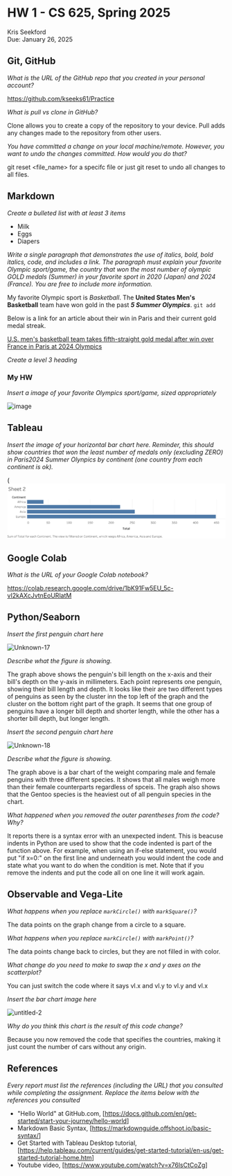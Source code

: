 # HW 1 - CS 625, Spring 2025

Kris Seekford  
Due: January 26, 2025

## Git, GitHub

*What is the URL of the GitHub repo that you created in your personal account?*
  
https://github.com/kseeks61/Practice

*What is pull vs clone in GitHub?*
   
Clone allows you to create a copy of the repository to your device. Pull adds any changes made to the repository from other users.

*You have committed a change on your local machine/remote. However, you want to undo the changes committed. How would you do that?*

git reset <file_name> for a specifc file or just git reset to undo all changes to all files.
## Markdown

*Create a bulleted list with at least 3 items*

- Milk
- Eggs
- Diapers

*Write a single paragraph that demonstrates the use of italics, bold, bold italics, code, and includes a link. The paragraph must explain your favorite Olympic sport/game, the country that won the most number of olympic GOLD medals (Summer) in your favorite sport in 2020 (Japan) and 2024 (France). You are free to include more information.*

My favorite Olympic sport is *Basketball*. The **United States Men's Basketball** team have won gold in the past ***5 Summer Olympics***. `git add`

Below is a link for an article about their win in Paris and their current gold medal streak.

[U.S. men's basketball team takes fifth-straight gold medal after win over France in Paris at 2024 Olympics](https://www.nbcnewyork.com/paris-2024-summer-olympics/us-mens-basketball-gold-medal-wins-over-france-paris-olympics-steph-curry-kevin-durant-lebron-james/5692935/#:~:text=The%20United%20States%20has%20won,golds%20in%20a%20team%20sport.)

*Create a level 3 heading*

### My HW

*Insert a image of your favorite Olympics sport/game, sized appropriately*

![image](https://github.com/user-attachments/assets/b4a4740b-10b2-41be-bc7d-04b385caf13e)


## Tableau

*Insert the image of your horizontal bar chart here. Reminder, this should show countries that won the least number of medals only (excluding ZERO) in Paris2024 Summer Olynpics by continent (one country from each continent is ok).*

(![/Users/kseeks61/Downloads/Olympic_graph.png!](https://github.com/kseeks61/Practice/blob/main/Olympic_graph.png)

## Google Colab

*What is the URL of your Google Colab notebook?*

https://colab.research.google.com/drive/1bK91Fw5EU_5c-vI2kAXcJvtnEoURlatM

## Python/Seaborn

*Insert the first penguin chart here*

![Unknown-17](https://github.com/user-attachments/assets/e696e935-eb03-4363-a9a7-bc575f73cbdc)


*Describe what the figure is showing.*

The graph above shows the penguin's bill length on the x-axis and their bill's depth on the y-axis in millimeters. Each point represents one penguin, showing their bill length and depth. It looks like their are two different types of penguins as seen by the cluster inn the top left of the graph and the cluster on the bottom right part of the graph. It seems that one group of penguins have a longer bill depth and shorter length, while the other has a shorter bill depth, but longer length.

*Insert the second penguin chart here*

![Unknown-18](https://github.com/user-attachments/assets/8e3ecf7b-c9f3-4909-9492-87bfd6757721)


*Describe what the figure is showing.*

The graph above is a bar chart of the weight comparing male and female penguins with three different species. It shows that all males weigh more than their female counterparts regardless of spceis. The graph also shows that the Gentoo species is the heaviest out of all penguin species in the chart.

*What happened when you removed the outer parentheses from the code? Why?*

It reports there is a syntax error with an unexpected indent. This is beacuse indents in Python are used to show that the code indented is part of the function above. For example, when using an if-else statement, you would put "if x=0:" on the first line and underneath you would indent the code and state what you want to do when the condition is met. Note that if you remove the indents and put the code all on one line it will work again.

## Observable and Vega-Lite

*What happens when you replace `markCircle()` with `markSquare()`?*

The data points on the graph change from a circle to a square.

*What happens when you replace `markCircle()` with `markPoint()`?*

The data points change back to circles, but they are not filled in with color.

*What change do you need to make to swap the x and y axes on the scatterplot?*

You can just switch the code where it says vl.x and vl.y to vl.y and vl.x

*Insert the bar chart image here*

![untitled-2](https://github.com/user-attachments/assets/b8509915-4190-4102-bc36-0f5ea51fca09)


*Why do you think this chart is the result of this code change?*

Because you now removed the code that specifies the countries, making it just count the number of cars without any origin.

## References

*Every report must list the references (including the URL) that you consulted while completing the assignment. Replace the items below with the references you consulted*

* "Hello World" at GitHub.com, [<https://docs.github.com/en/get-started/start-your-journey/hello-world>]
* Markdown Basic Syntax, [<https://markdownguide.offshoot.io/basic-syntax/>]
* Get Started with Tableau Desktop tutorial, [<https://help.tableau.com/current/guides/get-started-tutorial/en-us/get-started-tutorial-home.htm>]
* Youtube video, [<https://www.youtube.com/watch?v=x76lsCtCoZg>]
